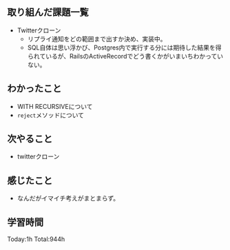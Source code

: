 ## 取り組んだ課題一覧
- Twitterクローン
  - リプライ通知をどの範囲まで出すか決め、実装中。
  - SQL自体は思い浮かび、Postgres内で実行する分には期待した結果を得られているが、RailsのActiveRecordでどう書くかがいまいちわかっていない。

## わかったこと
- WITH RECURSIVEについて
- `reject`メソッドについて

## 次やること
- twitterクローン　

## 感じたこと
- なんだがイマイチ考えがまとまらず。
  
## 学習時間
Today:1h
Total:944h
